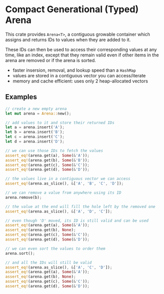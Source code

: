 # Compact Generational (Typed) Arena

This crate provides `Arena<T>`, a contiguous growable container
which assigns and returns IDs to values when they are added to it.

These IDs can then be used to access their corresponding values at
any time, like an index, except that they remain valid even if other
items in the arena are removed or if the arena is sorted.

- faster insersion, removal, and lookup speed than a `HashMap`
- values are stored in a contiguous vector you can access/iterate
- memory and cache efficient: uses only 2 heap-allocated vectors

## Examples

```rust
// create a new empty arena
let mut arena = Arena::new();

// add values to it and store their returned IDs
let a = arena.insert('A');
let b = arena.insert('B');
let c = arena.insert('C');
let d = arena.insert('D');

// we can use those IDs to fetch the values
assert_eq!(arena.get(a), Some(&'A'));
assert_eq!(arena.get(b), Some(&'B'));
assert_eq!(arena.get(c), Some(&'C'));
assert_eq!(arena.get(d), Some(&'D'));

// the values live in a contiguous vector we can access
assert_eq!(arena.as_slice(), &['A', 'B', 'C', 'D']);

// we can remove a value from anywhere using its ID
arena.remove(b);

// the value at the end will fill the hole left by the removed one
assert_eq!(arena.as_slice(), &['A', 'D', 'C']);

// even though 'D' moved, its ID is still valid and can be used
assert_eq!(arena.get(a), Some(&'A'));
assert_eq!(arena.get(b), None);
assert_eq!(arena.get(c), Some(&'C'));
assert_eq!(arena.get(d), Some(&'D'));

// we can even sort the values to order them
arena.sort();

// and all the IDs will still be valid
assert_eq!(arena.as_slice(), &['A', 'C', 'D']);
assert_eq!(arena.get(a), Some(&'A'));
assert_eq!(arena.get(b), None);
assert_eq!(arena.get(c), Some(&'C'));
assert_eq!(arena.get(d), Some(&'D'));
```